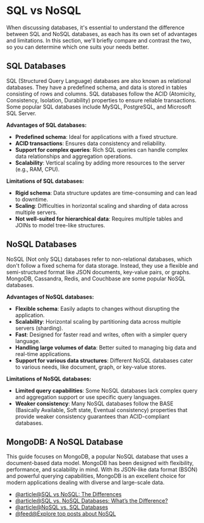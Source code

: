 # SQL vs NoSQL

When discussing databases, it's essential to understand the difference between SQL and NoSQL databases, as each has its own set of advantages and limitations. In this section, we'll briefly compare and contrast the two, so you can determine which one suits your needs better.

## SQL Databases

SQL (Structured Query Language) databases are also known as relational databases. They have a predefined schema, and data is stored in tables consisting of rows and columns. SQL databases follow the ACID (Atomicity, Consistency, Isolation, Durability) properties to ensure reliable transactions. Some popular SQL databases include MySQL, PostgreSQL, and Microsoft SQL Server.

**Advantages of SQL databases:**

- **Predefined schema**: Ideal for applications with a fixed structure.
- **ACID transactions**: Ensures data consistency and reliability.
- **Support for complex queries**: Rich SQL queries can handle complex data relationships and aggregation operations.
- **Scalability**: Vertical scaling by adding more resources to the server (e.g., RAM, CPU).

**Limitations of SQL databases:**

- **Rigid schema**: Data structure updates are time-consuming and can lead to downtime.
- **Scaling**: Difficulties in horizontal scaling and sharding of data across multiple servers.
- **Not well-suited for hierarchical data**: Requires multiple tables and JOINs to model tree-like structures.

## NoSQL Databases

NoSQL (Not only SQL) databases refer to non-relational databases, which don't follow a fixed schema for data storage. Instead, they use a flexible and semi-structured format like JSON documents, key-value pairs, or graphs. MongoDB, Cassandra, Redis, and Couchbase are some popular NoSQL databases.

**Advantages of NoSQL databases:**

- **Flexible schema**: Easily adapts to changes without disrupting the application.
- **Scalability**: Horizontal scaling by partitioning data across multiple servers (sharding).
- **Fast**: Designed for faster read and writes, often with a simpler query language.
- **Handling large volumes of data**: Better suited to managing big data and real-time applications.
- **Support for various data structures**: Different NoSQL databases cater to various needs, like document, graph, or key-value stores.

**Limitations of NoSQL databases:**

- **Limited query capabilities**: Some NoSQL databases lack complex query and aggregation support or use specific query languages.
- **Weaker consistency**: Many NoSQL databases follow the BASE (Basically Available, Soft state, Eventual consistency) properties that provide weaker consistency guarantees than ACID-compliant databases.

## MongoDB: A NoSQL Database

This guide focuses on MongoDB, a popular NoSQL database that uses a document-based data model. MongoDB has been designed with flexibility, performance, and scalability in mind. With its JSON-like data format (BSON) and powerful querying capabilities, MongoDB is an excellent choice for modern applications dealing with diverse and large-scale data.

- [@article@SQL vs NoSQL: The Differences](https://www.sitepoint.com/sql-vs-nosql-differences/)
- [@article@SQL vs. NoSQL Databases: What’s the Difference?](https://www.ibm.com/blog/sql-vs-nosql/)
- [@article@NoSQL vs. SQL Databases](https://www.mongodb.com/nosql-explained/nosql-vs-sql)
- [@feed@Explore top posts about NoSQL](https://app.daily.dev/tags/nosql?ref=roadmapsh)

